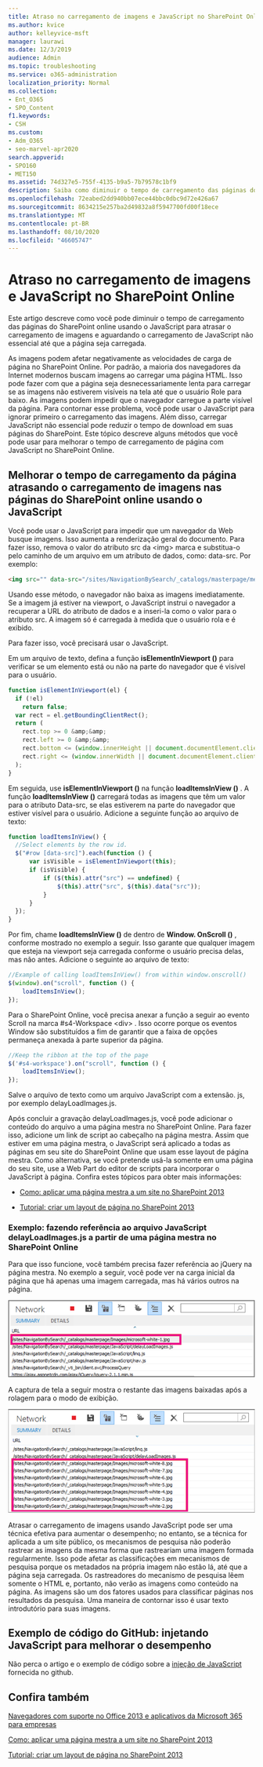 ```yaml
---
title: Atraso no carregamento de imagens e JavaScript no SharePoint Online
ms.author: kvice
author: kelleyvice-msft
manager: laurawi
ms.date: 12/3/2019
audience: Admin
ms.topic: troubleshooting
ms.service: o365-administration
localization_priority: Normal
ms.collection:
- Ent_O365
- SPO_Content
f1.keywords:
- CSH
ms.custom:
- Adm_O365
- seo-marvel-apr2020
search.appverid:
- SPO160
- MET150
ms.assetid: 74d327e5-755f-4135-b9a5-7b79578c1bf9
description: Saiba como diminuir o tempo de carregamento das páginas do SharePoint online usando o JavaScript para atrasar o carregamento de imagens e JavaScript não essencial.
ms.openlocfilehash: 72eabed2dd940bb07ece44bbc0dbc9d72e426a67
ms.sourcegitcommit: 8634215e257ba2d49832a8f5947700fd00f18ece
ms.translationtype: MT
ms.contentlocale: pt-BR
ms.lasthandoff: 08/10/2020
ms.locfileid: "46605747"
---
```

# <a name="delay-loading-images-and-javascript-in-sharepoint-online"></a>Atraso no carregamento de imagens e JavaScript no SharePoint Online

Este artigo descreve como você pode diminuir o tempo de carregamento das páginas do SharePoint online usando o JavaScript para atrasar o carregamento de imagens e aguardando o carregamento de JavaScript não essencial até que a página seja carregada.
  
As imagens podem afetar negativamente as velocidades de carga de página no SharePoint Online. Por padrão, a maioria dos navegadores da Internet modernos buscam imagens ao carregar uma página HTML. Isso pode fazer com que a página seja desnecessariamente lenta para carregar se as imagens não estiverem visíveis na tela até que o usuário Role para baixo. As imagens podem impedir que o navegador carregue a parte visível da página. Para contornar esse problema, você pode usar o JavaScript para ignorar primeiro o carregamento das imagens. Além disso, carregar JavaScript não essencial pode reduzir o tempo de download em suas páginas do SharePoint. Este tópico descreve alguns métodos que você pode usar para melhorar o tempo de carregamento de página com JavaScript no SharePoint Online.
  
## <a name="improve-page-load-times-by-delaying-image-loading-in-sharepoint-online-pages-by-using-javascript"></a>Melhorar o tempo de carregamento da página atrasando o carregamento de imagens nas páginas do SharePoint online usando o JavaScript

Você pode usar o JavaScript para impedir que um navegador da Web busque imagens. Isso aumenta a renderização geral do documento. Para fazer isso, remova o valor do atributo src da \<img\> marca e substitua-o pelo caminho de um arquivo em um atributo de dados, como: data-src. Por exemplo:
  
```html
<img src="" data-src="/sites/NavigationBySearch/_catalogs/masterpage/media/microsoft-white-8.jpg" />
```

Usando esse método, o navegador não baixa as imagens imediatamente. Se a imagem já estiver na viewport, o JavaScript instrui o navegador a recuperar a URL do atributo de dados e a inseri-la como o valor para o atributo src. A imagem só é carregada à medida que o usuário rola e é exibido.
  
Para fazer isso, você precisará usar o JavaScript.
  
Em um arquivo de texto, defina a função **isElementInViewport ()** para verificar se um elemento está ou não na parte do navegador que é visível para o usuário.
  
```javascript
function isElementInViewport(el) {
  if (!el)
    return false;
  var rect = el.getBoundingClientRect();
  return (
    rect.top >= 0 &amp;&amp;
    rect.left >= 0 &amp;&amp;
    rect.bottom <= (window.innerHeight || document.documentElement.clientHeight) &amp;&amp;
    rect.right <= (window.innerWidth || document.documentElement.clientWidth)
  );
}
```

Em seguida, use **isElementInViewport ()** na função **loadItemsInView ()** . A função **loadItemsInView ()** carregará todas as imagens que têm um valor para o atributo Data-src, se elas estiverem na parte do navegador que estiver visível para o usuário. Adicione a seguinte função ao arquivo de texto:
  
```javascript
function loadItemsInView() {
  //Select elements by the row id.
  $("#row [data-src]").each(function () {
      var isVisible = isElementInViewport(this);
      if (isVisible) {
          if ($(this).attr("src") == undefined) {
              $(this).attr("src", $(this).data("src"));
          }
      }
  });
}
```

Por fim, chame **loadItemsInView ()** de dentro de **Window. OnScroll ()** , conforme mostrado no exemplo a seguir. Isso garante que qualquer imagem que esteja na viewport seja carregada conforme o usuário precisa delas, mas não antes. Adicione o seguinte ao arquivo de texto:
  
```javascript
//Example of calling loadItemsInView() from within window.onscroll()
$(window).on("scroll", function () {
    loadItemsInView();
});

```

Para o SharePoint Online, você precisa anexar a função a seguir ao evento Scroll na marca #s4-Workspace \<div\> . Isso ocorre porque os eventos Window são substituídos a fim de garantir que a faixa de opções permaneça anexada à parte superior da página.
  
```javascript
//Keep the ribbon at the top of the page
$('#s4-workspace').on("scroll", function () {
    loadItemsInView();
});
```

Salve o arquivo de texto como um arquivo JavaScript com a extensão. js, por exemplo delayLoadImages.js.
  
Após concluir a gravação delayLoadImages.js, você pode adicionar o conteúdo do arquivo a uma página mestra no SharePoint Online. Para fazer isso, adicione um link de script ao cabeçalho na página mestra. Assim que estiver em uma página mestra, o JavaScript será aplicado a todas as páginas em seu site do SharePoint Online que usam esse layout de página mestra. Como alternativa, se você pretende usá-la somente em uma página do seu site, use a Web Part do editor de scripts para incorporar o JavaScript à página. Confira estes tópicos para obter mais informações:
  
- [Como: aplicar uma página mestra a um site no SharePoint 2013](https://go.microsoft.com/fwlink/p/?LinkId=525627)

- [Tutorial: criar um layout de página no SharePoint 2013](https://go.microsoft.com/fwlink/p/?LinkId=525628)

### <a name="example-referencing-the-javascript-delayloadimagesjs-file-from-a-master-page-in-sharepoint-online"></a>Exemplo: fazendo referência ao arquivo JavaScript delayLoadImages.js a partir de uma página mestra no SharePoint Online
  
Para que isso funcione, você também precisa fazer referência ao jQuery na página mestra. No exemplo a seguir, você pode ver na carga inicial da página que há apenas uma imagem carregada, mas há vários outros na página.
  
![Captura de tela mostrando uma imagem carregada na página](media/3d177ddb-67e5-43a7-b327-c9f9566ca937.png)
  
A captura de tela a seguir mostra o restante das imagens baixadas após a rolagem para o modo de exibição.
  
![Captura de tela mostrando várias imagens carregadas na página](media/95eb2b14-f6a1-4eac-a5cb-96097e49514c.png)
  
Atrasar o carregamento de imagens usando JavaScript pode ser uma técnica efetiva para aumentar o desempenho; no entanto, se a técnica for aplicada a um site público, os mecanismos de pesquisa não poderão rastrear as imagens da mesma forma que rastreariam uma imagem formada regularmente. Isso pode afetar as classificações em mecanismos de pesquisa porque os metadados na própria imagem não estão lá, até que a página seja carregada. Os rastreadores do mecanismo de pesquisa lêem somente o HTML e, portanto, não verão as imagens como conteúdo na página. As imagens são um dos fatores usados para classificar páginas nos resultados da pesquisa. Uma maneira de contornar isso é usar texto introdutório para suas imagens.
  
## <a name="github-code-sample-injecting-javascript-to-improve-performance"></a>Exemplo de código do GitHub: injetando JavaScript para melhorar o desempenho

Não perca o artigo e o exemplo de código sobre a [injeção de JavaScript](https://go.microsoft.com/fwlink/p/?LinkId=524759) fornecida no github.
  
## <a name="see-also"></a>Confira também

[Navegadores com suporte no Office 2013 e aplicativos da Microsoft 365 para empresas](https://support.office.com/article/57342811-0dc4-4316-b773-20082ced8a82)
  
[Como: aplicar uma página mestra a um site no SharePoint 2013](https://go.microsoft.com/fwlink/p/?LinkId=525627)
  
[Tutorial: criar um layout de página no SharePoint 2013](https://go.microsoft.com/fwlink/p/?LinkId=525628)
